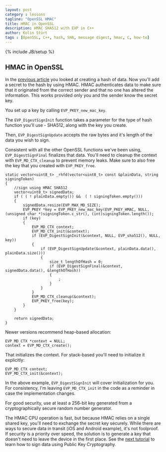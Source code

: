 ```yaml
---
layout: post
category : lessons
tagline: "OpenSSL HMAC"
title: HMAC in OpenSSL
description: HMAC SHA512 with EVP in C++
author: Kolin Stürt
tags : [OpenSSL, C++, hash, SHA, message digest, hmac, C, how-to]
---
```

{% include JB/setup %}

## HMAC in OpenSSL

In the [previous article](https://kolinsturt.github.io/lessons/2013/04/01/sha_using_openssl) you looked at creating a hash of data. Now you'll add a secret to the hash by using HMAC. HMAC authenticates data to make sure that it originated from the correct sender and that no one has altered the information. This works provided only you and the sender know the secret key.

You set up a key by calling `EVP_PKEY_new_mac_key`.

The `EVP_DigestSignInit` function takes a parameter for the type of hash function you'll use - SHA512, along with the key you create.

Then, `EVP_DigestSignUpdate` accepts the raw bytes and it's length of the data you wish to sign.

Consistent with all the other OpenSSL functions we've been using, `EVP_DigestSignFinal` finalizes that data. You'll need to cleanup the context with `EVP_MD_CTX_cleanup` to prevent memory leaks.
Make sure to also free the key that you created with `EVP_PKEY_free`.

    static vector<uint8_t> _rhfd(vector<uint8_t> const &plainData, string signingToken)
    {
        //sign using HMAC SHA512
        vector<uint8_t> signedData;
        if ( ( ! plainData.empty()) &&  ( ! signingToken.empty()))
        {
            signedData.resize(EVP_MAX_MD_SIZE);
            EVP_PKEY *key = EVP_PKEY_new_mac_key(EVP_PKEY_HMAC, NULL, (unsigned char *)signingToken.c_str(), (int)signingToken.length());
            if (key)
            {
                EVP_MD_CTX context;
                EVP_MD_CTX_init(&context);
                if (EVP_DigestSignInit(&context, NULL, EVP_sha512(), NULL, key))
                {
                    if (EVP_DigestSignUpdate(&context, plainData.data(), plainData.size()))
                    {
                        size_t lengthOfHash = 0;
                        if (EVP_DigestSignFinal(&context, signedData.data(), &lengthOfHash))
                        {
                            ;
                        }
                    }
                }
                EVP_MD_CTX_cleanup(&context);
                EVP_PKEY_free(key);
            }
        }

        return signedData;
    }
    
Newer versions recommend heap-based allocation:

    EVP_MD_CTX *context = NULL;
    context = EVP_MD_CTX_create();

That initializes the context. For stack-based you'll need to initialize it explicitly:

    EVP_MD_CTX context;
    EVP_MD_CTX_init(&context);
 
In the above example, `EVP_DigestSignInit` will cover initialization for you. For consistency, I'm leaving `EVP_MD_CTX_init` in the code as a reminder in case the implementation changes.

For good security, use at least a 256-bit key generated from a cryptographically secure random number generator. 

The HMAC CPU operation is fast, but because HMAC relies on a single shared key, you'll need to exchange the secret key securely. While there are ways to secure data in transit (iOS and Android example), it's not foolproof. If security is a priority over speed, the solution is to generate a key that doesn't need to leave the device in the first place. See the [next tutorial](https://kolinsturt.github.io/lessons/2013/04/03/ecdsa_in_openssl) to learn how to sign data using Public Key Cryptography.
